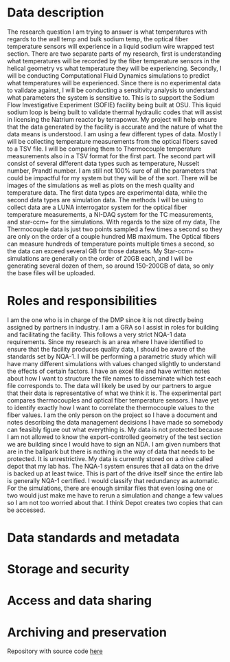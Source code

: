 # Data description
The research question I am trying to answer is what temperatures with regards to the wall temp and bulk sodium temp, the optical fiber temperature sensors will experience in a liquid sodium wire wrapped test section. There are two separate parts of my research, first is understanding what temperatures will be recorded by the fiber temperature sensors in the helical geometry vs what temperature they will be experiencing. Secondly, I will be conducting Computational Fluid Dynamics simulations to predict what temperatures will be experienced. Since there is no experimental data to validate against, I will be conducting a sensitivity analysis to understand what parameters the system is sensitive to.  This is to support the Sodium Flow Investigative Experiment (SOFIE) facility being built at OSU. This liquid sodium loop is being built to validate thermal hydraulic codes that will assist in licensing the Natrium reactor by terrapower. My project will help ensure that the data generated by the facility is accurate and the nature of what the data means is understood. 
I am using a few different types of data. Mostly I will be collecting temperature measurements from the optical fibers saved to a TSV file. I will be comparing them to Thermocouple temperature measurements also in a TSV format for the first part. The second part will consist of several different data types such as temperature, Nusselt number, Prandtl number. I am still not 100% sure of all the parameters that could be impactful for my system but they will be of the sort. There will be images of the simulations as well as plots on the mesh quality and temperature data. The first data types are experimental data, while the second data types are simulation data. The methods I will be using to collect data are a LUNA interrogator system for the optical fiber temperature measurements, a NI-DAQ system for the TC measurements, and star-ccm+ for the simulations.  With regards to the size of my data, The Thermocouple data is just two points sampled a few times a second so they are only on the order of a couple hundred MB maximum. The Optical fibers can measure hundreds of temperature points multiple times a second, so the data can exceed several GB for those datasets. My Star-ccm+ simulations are generally on the order of 20GB each, and I will be generating several dozen of them, so around 150-200GB of data, so only the base files will be uploaded.




# Roles and responsibilities
 I am the one who is in charge of the DMP since it is not directly being assigned by partners in industry. I am a GRA so I assist in roles for building and facilitating the facility. This follows a very strict NQA-1 data requirements. Since my research is an area where I have identified to ensure that the facility produces quality data, I should be aware of the standards set by NQA-1. I will be performing a parametric study  which will have many different simulations with values changed slightly to understand the effects of certain factors. I have an excel file and have written notes about how I want to structure the file names to disseminate which test each file corresponds to. The data will likely be used by our partners to argue that their data is representative of what we think it is. The experimental part compares thermocouples and optical fiber temperature sensors. I have yet to identify exactly how I want to correlate the thermocouple values to the fiber values. I am the only person on the project so I have a document and notes describing the data management decisions I have made so somebody can feasibly figure out what everything is. My data is not protected because I am not allowed to know the export-controlled geometry of the test section we are building since I would have to sign an NDA. I am given numbers that are in the ballpark but there is nothing in the way of data that needs to be protected. It is unrestrictive. My data is currently stored on a drive called depot that my lab has. The NQA-1 system ensures that all data on the drive is backed up at least twice. This is part of the drive itself since the entire lab is generally NQA-1 certified. I would classify that redundancy as automatic. For the simulations, there are enough similar files that even losing one or two would just make me have to rerun a simulation and change a few values so I am not too worried about that. I think Depot creates two copies that can be accessed.
# Data standards and metadata

# Storage and security

# Access and data sharing

# Archiving and preservation

Repository with source code [here](https://github.com/clarallebot/GRAD521_DMPtemplate)
